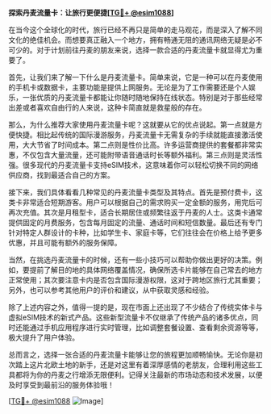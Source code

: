 **探索丹麦流量卡：让旅行更便捷[[TG💪+ @esim1088](https://t.me/s/esim1088)]**

在当今这个全球化的时代，旅行已经不再只是简单的走马观花，而是深入了解不同文化的绝佳机会。而想要真正融入一个地方，拥有畅通无阻的通讯网络无疑是必不可少的。对于计划前往丹麦的朋友来说，选择一款合适的丹麦流量卡就显得尤为重要了。

首先，让我们来了解一下什么是丹麦流量卡。简单来说，它是一种可以在丹麦使用的手机卡或数据卡，主要功能是提供上网服务。无论是为了工作需要还是个人娱乐，一张优质的丹麦流量卡都能让你随时随地保持在线状态。特别是对于那些经常出差或者喜欢自由行的人来说，这种卡简直就是救星般的存在。

那么，为什么推荐大家使用丹麦流量卡呢？这就要从它的优点说起。第一点就是方便快捷。相比起传统的国际漫游服务，丹麦流量卡无需复杂的手续就能直接激活使用，大大节省了时间成本。第二点则是性价比高。许多运营商提供的套餐都非常实惠，不仅包含大量流量，还可能附带语音通话时长等额外福利。第三点则是灵活性强。很多现代的丹麦流量卡支持eSIM技术，这意味着你可以轻松切换不同的网络供应商，找到最适合自己的方案。

接下来，我们具体看看几种常见的丹麦流量卡类型及其特点。首先是预付费卡，这类卡非常适合短期游客。用户可以根据自己的需求购买一定金额的服务，用完后可再次充值。其次是月租型卡，适合长期居住或频繁往返于丹麦的人士。这类卡通常提供固定的月费服务，包含每月固定的流量、通话时间和短信数量。最后还有专门针对特定人群设计的卡种，比如学生卡、家庭卡等，它们往往会在价格上给予更多优惠，并且可能有额外的服务保障。

当然，在挑选丹麦流量卡的时候，还有一些小技巧可以帮助你做出更好的决策。例如，要提前了解目的地的具体网络覆盖情况，确保所选卡片能够在自己常去的地方正常使用；其次要注意卡内是否包含国际漫游权限，这对于跨地区旅行尤其重要；另外，也可以参考其他用户的评价和建议，从中获取灵感和经验。

除了上述内容之外，值得一提的是，现在市面上还出现了不少结合了传统实体卡与虚拟eSIM技术的新式产品。这些新型流量卡不仅继承了传统产品的诸多优点，同时还能通过手机应用程序进行实时管理，比如调整套餐设置、查看剩余资源等等，极大提升了用户体验。

总而言之，选择一张合适的丹麦流量卡能够让您的旅程更加顺畅愉快。无论你是初次踏上这片北欧土地的新手，还是对这里有着深厚感情的老朋友，合理利用这些工具都将为你的丹麦之行增添无限便利。记得关注最新的市场动态和技术发展，以便及时享受到最前沿的服务体验哦！

[[TG💪+ @esim1088](https://t.me/s/esim1088) ![Image](https://i.postimg.cc/4NQfJmqS/Snipaste-2025-05-13-00-14-12.png)]